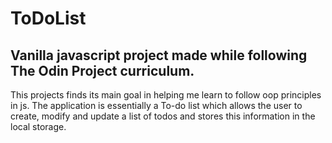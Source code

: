 # ToDoList

## Vanilla javascript project made while following The Odin Project curriculum.

This projects finds its main goal in helping me learn to follow oop principles in js.
The application is essentially a To-do list which allows the user to create, modify and 
update a list of todos and stores this information in the local storage. 
